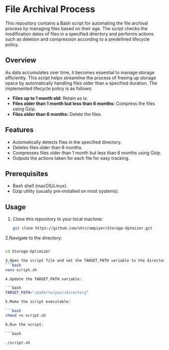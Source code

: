 # File Archival Process

This repository contains a Bash script for automating the file archival process by managing files based on their age. The script checks the modification dates of files in a specified directory and performs actions such as deletion and compression according to a predefined lifecycle policy.

## Overview

As data accumulates over time, it becomes essential to manage storage efficiently. This script helps streamline the process of freeing up storage space by automatically handling files older than a specified duration. The implemented lifecycle policy is as follows:

- **Files up to 1 month old:** Retain as is.
- **Files older than 1 month but less than 6 months:** Compress the files using Gzip.
- **Files older than 6 months:** Delete the files.

## Features

- Automatically detects files in the specified directory.
- Deletes files older than 6 months.
- Compresses files older than 1 month but less than 6 months using Gzip.
- Outputs the actions taken for each file for easy tracking.

## Prerequisites

- Bash shell (macOS/Linux).
- Gzip utility (usually pre-installed on most systems).

## Usage

1. Clone this repository to your local machine:

   ```bash
   git clone https://github.com/shrirampiyer/Storage-Optmizer.git

2.Navigate to the directory:

   ```bash

cd Storage-Optimizer

3.Open the script file and set the TARGET_PATH variable to the directory containing the files you wish to manage:
   ```bash
nano script.sh

4.Update the TARGET_PATH variable:

   ```bash
TARGET_PATH="/path/to/your/directory"

5.Make the script executable:

   ```bash
chmod +x script.sh

6.Run the script:

   ```bash

./script.sh
